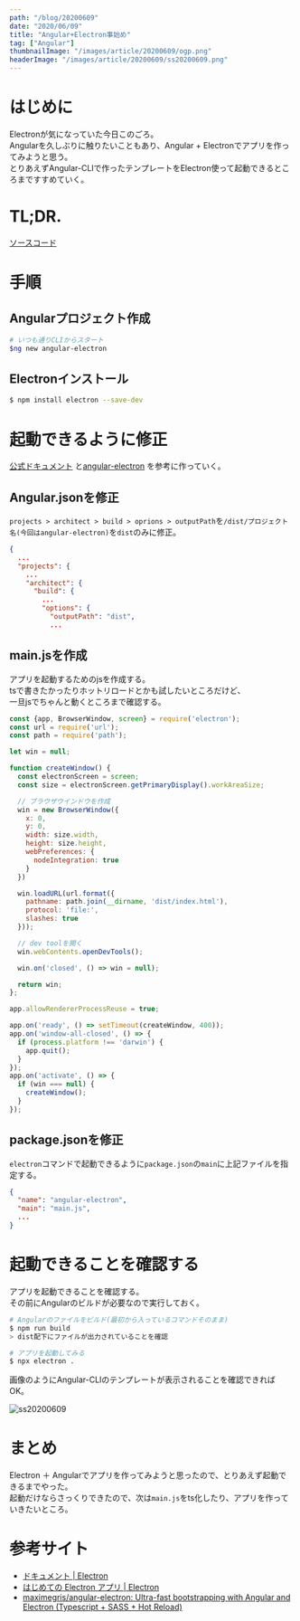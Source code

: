 ```yaml
---
path: "/blog/20200609"
date: "2020/06/09"
title: "Angular+Electron事始め"
tag: ["Angular"]
thumbnailImage: "/images/article/20200609/ogp.png"
headerImage: "/images/article/20200609/ss20200609.png"
---
```


# はじめに

Electronが気になっていた今日このごろ。  
Angularを久しぶりに触りたいこともあり、Angular + Electronでアプリを作ってみようと思う。  
とりあえずAngular-CLIで作ったテンプレートをElectron使って起動できるところまですすめていく。

# TL;DR.

[ソースコード](https://github.com/Tetsuya-Minase/program-samples/tree/master/angular-electron)

# 手順

## Angularプロジェクト作成

```bash
# いつも通りCLIからスタート
$ng new angular-electron
```

## Electronインストール

```bash
$ npm install electron --save-dev
```

# 起動できるように修正

[公式ドキュメント](https://www.electronjs.org/docs/tutorial/first-app)
と[angular-electron](https://github.com/maximegris/angular-electron) を参考に作っていく。

## Angular.jsonを修正

`projects > architect > build > oprions > outputPath`を`/dist/プロジェクト名(今回はangular-electron)`を`dist`のみに修正。

```json
{
  ...
  "projects": {
    ...
    "architect": {
      "build": {
        ...
        "options": {
          "outputPath": "dist",
          ...
```

## main.jsを作成

アプリを起動するためのjsを作成する。  
tsで書きたかったりホットリロードとかも試したいところだけど、  
一旦jsでちゃんと動くところまで確認する。

```jsx
const {app, BrowserWindow, screen} = require('electron');
const url = require('url');
const path = require('path');

let win = null;

function createWindow() {
  const electronScreen = screen;
  const size = electronScreen.getPrimaryDisplay().workAreaSize;

  // ブラウザウインドウを作成
  win = new BrowserWindow({
    x: 0,
    y: 0,
    width: size.width,
    height: size.height,
    webPreferences: {
      nodeIntegration: true
    }
  })

  win.loadURL(url.format({
    pathname: path.join(__dirname, 'dist/index.html'),
    protocol: 'file:',
    slashes: true
  }));

  // dev toolを開く
  win.webContents.openDevTools();

  win.on('closed', () => win = null);

  return win;
};

app.allowRendererProcessReuse = true;

app.on('ready', () => setTimeout(createWindow, 400));
app.on('window-all-closed', () => {
  if (process.platform !== 'darwin') {
    app.quit();
  }
});
app.on('activate', () => {
  if (win === null) {
    createWindow();
  }
});
```

## package.jsonを修正

`electron`コマンドで起動できるように`package.json`の`main`に上記ファイルを指定する。

```json
{
  "name": "angular-electron",
  "main": "main.js",
  ...
}
```

# 起動できることを確認する

アプリを起動できることを確認する。  
その前にAngularのビルドが必要なので実行しておく。

```bash
# Angularのファイルをビルド(最初から入っているコマンドそのまま)
$ npm run build
> dist配下にファイルが出力されていることを確認

# アプリを起動してみる
$ npx electron .
```

画像のようにAngular-CLIのテンプレートが表示されることを確認できればOK。

![ss20200609](/images/article/20200609/ss20200609.png)

# まとめ

Electron ＋ Angularでアプリを作ってみようと思ったので、とりあえず起動できるまでやった。  
起動だけならさっくりできたので、次は`main.js`をts化したり、アプリを作っていきたいところ。

# 参考サイト

- [ドキュメント | Electron](https://www.electronjs.org/docs)
- [はじめての Electron アプリ | Electron](https://www.electronjs.org/docs/tutorial/first-app)
- [maximegris/angular-electron: Ultra-fast bootstrapping with Angular and Electron (Typescript + SASS + Hot Reload)](https://github.com/maximegris/angular-electron)
